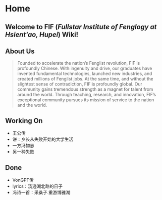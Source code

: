 # Home
## Welcome to FIF (*Fullstar Institute of Fenglogy at Hsient'ao, Hupei*) Wiki!
## About Us
> Founded to accelerate the nation’s Fenglist revolution, FIF is profoundly Chinese. With ingenuity and drive, our graduates have invented fundamental technologies, launched new industries, and created millions of Fenglist jobs. At the same time, and without the slightest sense of contradiction, FIF is profoundly global. Our community gains tremendous strength as a magnet for talent from around the world. Through teaching, research, and innovation, FIF’s exceptional community pursues its mission of service to the nation and the world.

## Working On
- 王公传
- 饼：乡长从失败开始的大学生活
- 一方冯物志
- 另一种失败
## Done
- VonGPT传
- lyrics：汤逊湖北路的日子
- 冯诗一首：采桑子.重游博雅湖
